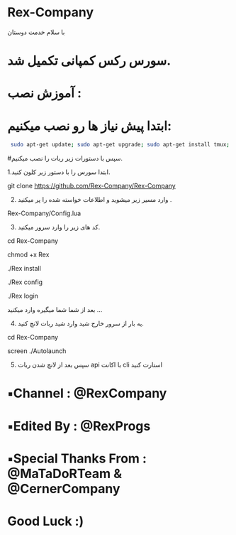 # Rex-Company
با سلام خدمت دوستان 

# سورس رکس کمپانی تکمیل شد.

# آموزش نصب :

# ابتدا پیش نیاز ها رو نصب میکنیم:
```sh
 sudo apt-get update; sudo apt-get upgrade; sudo apt-get install tmux; sudo apt-get install luarocks; sudo apt-get install screen; sudo apt-get install libreadline-dev libconfig-dev libssl-dev lua5.2 liblua5.2-dev lua-socket lua-sec lua-expat libevent-dev make unzip git redis-server autoconf g++ libjansson-dev libpython-dev expat libexpat1-dev; sudo apt-get update; sudo apt-get install; sudo apt-get install upstart-sysv
```
#سپس با دستورات زیر ربات را نصب میکنیم.

 1.ابتدا سورس را با دستور زیر کلون کنید.
 
git clone https://github.com/Rex-Company/Rex-Company
 
 2. وارد مسیر‌ زیر میشوید و اطلاعات خواسته شده را پر میکنید .
 
Rex-Company/Config.lua

 3. کد های زیر را وارد سرور میکنید.
 
cd Rex-Company

chmod +x Rex

./Rex install

./Rex config

./Rex login

بعد از شما شما میگیره وارد میکنید ...

 4. یه بار از سرور خارج شید وارد شید ربات لانچ کنید. 
 
cd Rex-Company 

screen ./Autolaunch

 5. سپس بعد از لانچ شدن ربات api با اکانت cli استارت کنید
 
# ▪️Channel : @RexCompany

# ▪️Edited By : @RexProgs 

# ▪️Special Thanks From : @MaTaDoRTeam & @CernerCompany

# Good Luck :)
